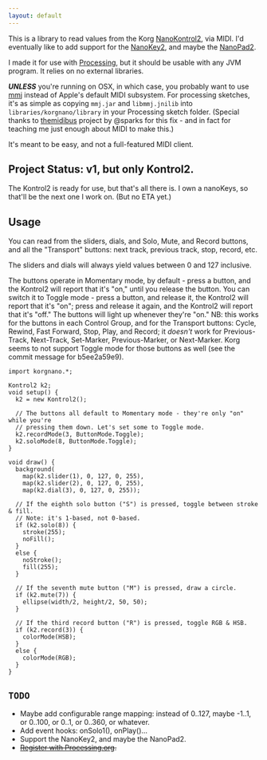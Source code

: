 ```yaml
---
layout: default
---
```


This is a library to read values from the Korg [NanoKontrol2](http://www.korg.com/us/products/controllers/nanokontrol2/), via MIDI. I'd eventually like to add support for the [NanoKey2](http://www.korg.com/us/products/controllers/nanokey2/), and maybe the [NanoPad2](http://www.korg.com/us/products/controllers/nanopad2/).

I made it for use with [Processing](http://processing.org), but it should be usable with any JVM program. It relies on no external libraries.

***UNLESS*** you're running on OSX, in which case, you probably want to use [mmj](http://www.humatic.de/htools/mmj.htm) instead of Apple's default MIDI subsystem. For processing sketches, it's as simple as copying `mmj.jar` and `libmmj.jnilib` into `libraries/korgnano/library` in your Processing sketch folder. (Special thanks to [themidibus](https://github.com/sparks/themidibus) project by @sparks for this fix - and in fact for teaching me just enough about MIDI to make this.)

It's meant to be easy, and not a full-featured MIDI client.

## Project Status: v1, but only Kontrol2.

The Kontrol2 is ready for use, but that's all there is. I own a nanoKeys, so that'll be the next one I work on. (But no ETA yet.)

## Usage

You can read from the sliders, dials, and Solo, Mute, and Record buttons, and all the "Transport" buttons: next track, previous track, stop, record, etc.

The sliders and dials will always yield values between 0 and 127 inclusive.

The buttons operate in Momentary mode, by default - press a button, and the Kontrol2 will report that it's "on," until you release the button. You can switch it to Toggle mode - press a button, and release it, the Kontrol2 will report that it's "on"; press and release it again, and the Kontrol2 will report that it's "off." The buttons will light up whenever they're "on." NB: this works for the buttons in each Control Group, and for the Transport buttons: Cycle, Rewind, Fast Forward, Stop, Play, and Record; it *doesn't* work for Previous-Track, Next-Track, Set-Marker, Previous-Marker, or Next-Marker. Korg seems to not support Toggle mode for those buttons as well (see the commit message for b5ee2a59e9).

    import korgnano.*;
    
    Kontrol2 k2;
    void setup() {
      k2 = new Kontrol2();
    
      // The buttons all default to Momentary mode - they're only "on" while you're
      // pressing them down. Let's set some to Toggle mode.
      k2.recordMode(3, ButtonMode.Toggle);
      k2.soloMode(8, ButtonMode.Toggle);
    } 
    
    void draw() {
      background(
        map(k2.slider(1), 0, 127, 0, 255),
        map(k2.slider(2), 0, 127, 0, 255),
        map(k2.dial(3), 0, 127, 0, 255));
      
      // If the eighth solo button ("S") is pressed, toggle between stroke & fill.
      // Note: it's 1-based, not 0-based.
      if (k2.solo(8)) {
        stroke(255);
        noFill();
      }
      else {
        noStroke();
        fill(255);
      }
      
      // If the seventh mute button ("M") is pressed, draw a circle.
      if (k2.mute(7)) {
        ellipse(width/2, height/2, 50, 50);
      }
      
      // If the third record button ("R") is pressed, toggle RGB & HSB.
      if (k2.record(3)) {
        colorMode(HSB);
      }
      else {
        colorMode(RGB);
      }
    }

## `TODO`

* Maybe add configurable range mapping: instead of 0..127, maybe -1..1, or 0..100, or 0..1, or 0..360, or whatever.
* Add event hooks: onSolo1(), onPlay()...
* Support the NanoKey2, and maybe the NanoPad2.
* ~~[Register with Processing.org](https://github.com/processing/processing/wiki/Library-Basics).~~
